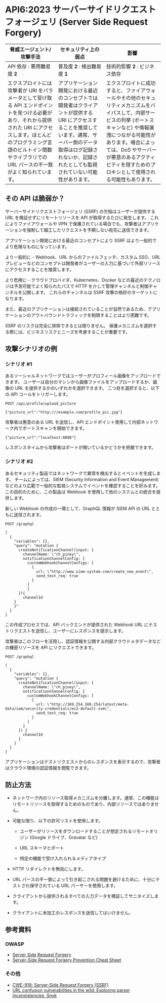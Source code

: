 API6:2023 サーバーサイドリクエストフォージェリ (Server Side Request Forgery)
============================================================================

| 脅威エージェント/攻撃手法 | セキュリティ上の弱点 | 影響 |
| - | - | - |
| API 依存 : 悪用難易度 **2** | 普及度 **2** : 検出難易度 **1** | 技術的影響 **2** : ビジネス依存 |
| エクスプロイトには攻撃者が URI をパラメータとして受け取る API エンドポイントを見つける必要があり、それから提供された URI にアクセスします。ほとんどのプログラミング言語のビルトイン関数やライブラリでの URL パースの不一致がよく知られています。 | アプリケーション開発における最近のコンセプトでは開発者はクライアントが提供する URI にアクセスすることを推奨しています。通常、サーバー側のデータ取得はログ記録されないか、記録されたとしても監視されていない可能性があります。 | エクスプロイトに成功すると、ファイアウォールやその他のセキュリティメカニズムをバイパスして、内部サービスの列挙 (ポートスキャンなど) や情報漏洩につながる可能性があります。場合によっては、DoS やサーバーが悪意のあるアクティビティを隠すためのプロキシとして使用される可能性もあります。 |

## その API は脆弱か？

サーバーサイドリクエストフォージェリ (SSRF) の欠陥はユーザーが提供する URL を検証せずにリモートリソースを API が取得するたびに発生します。
これによりファイアウォールや VPN で保護されている場合でも、攻撃者はアプリケーションを強制して細工したリクエストを予期しない宛先に送信できます。



アプリケーション開発における最近のコンセプトにより SSRF はより一般的でより危険なものになっています。


より一般的に - Webhook、URL からのファイルフェッチ、カスタム SSO、URL プレビューなどのコンセプトは開発者がユーザーの入力に基づいて外部リソースにアクセスすることを推奨します。



より危険に - クラウドプロバイダ、Kubernetes、Docker などの最近のテクノロジは予測可能でよく知られたパスで HTTP を介して管理チャンネルと制御チャンネルを公開します。
これらのチャンネルは SSRF 攻撃の格好のターゲットになります。



また、最近のアプリケーションは接続されていることが自然であるため、アプリケーションのアウトバウンドトラフィックを制限することはより困難です。


SSRF のリスクは完全に排除できるとは限りません。
保護メカニズムを選択する際には、ビジネスリスクとニーズを考慮することが重要です。

## 攻撃シナリオの例

### シナリオ #1

あるソーシャルネットワークではユーザーがプロフィール画像をアップロードできます。
ユーザーは自分のマシンから画像ファイルをアップロードするか、画像の URL を提供するかのいずれかを選択できます。
二つ目を選択すると、以下の API コールをトリガーします。

```
POST /api/profile/upload_picture

{"picture_url":"http:///example.com/profile_pic.jpg"}
```

攻撃者は悪意のある URL を送信し、API エンドポイント使用して内部ネットワーク内でポートスキャンを開始できます。


```
{"picture_url":"localhost:8080"}
```

レスポンスタイムから攻撃者はポートが開いているかどうかを把握できます。


### シナリオ #2

あるセキュリティ製品ではネットワークで異常を検出するとイベントを生成します。
チームによっては、SIEM (Security Information and Event Management) などのより広範で一般的な監視システムでイベントを確認することを好みます。
この目的のために、この製品は Webhook を使用して他のシステムとの統合を提供します。


新しい Webhook の作成の一環として、GraphQL 情報が SIEM API の URL とともに送信されます。


```
POST /graphql

[
  {
    "variables": {},
    "query": "mutation {
      createNotificationChannel(input: {
        channelName: \"ch_piney\",
        notificationChannelConfig: {
          customWebhookChannelConfigs: [
            {
              url: \"http://www.siem-system.com/create_new_event\",
              send_test_req: true
            }
          ]
    	  }
  	  }){
    	channelId
  	}
	}"
  }
]

```

この作成プロセスでは、API バックエンドが提供された Webhook URL にテストリクエストを送信し、ユーザーにレスポンスを提示します。


攻撃者はこのフローを活用し、認証情報を公開する内部クラウドメタデータなどの機密リソースを API にリクエストできます。


```
POST /graphql

[
  {
    "variables": {},
    "query": "mutation {
      createNotificationChannel(input: {
        channelName: \"ch_piney\",
        notificationChannelConfig: {
          customWebhookChannelConfigs: [
            {
              url: \"http://169.254.169.254/latest/meta-data/iam/security-credentials/ec2-default-ssm\",
              send_test_req: true
            }
          ]
        }
      }) {
        channelId
      }
    }
  }
]
```

アプリケーションはテストリクエストからのレスポンスを表示するので、攻撃者はクラウド環境の認証情報を閲覧できます。


## 防止方法

* ネットワーク内のリソース取得メカニズムを分離します。通常、この機能はリモートリソースを取得するためのものであり、内部リソースではありません。

* 可能な限り、以下の許可リストを使用します。
  * ユーザーがリソースをダウンロードすることが想定されるリモートオリジン (Google ドライブ、Gravatar など)

  * URL スキーマとポート
  * 特定の機能で受け入れられるメディアタイプ
* HTTP リダイレクトを無効にします。
* URL パースの不一致によって引き起こされる問題を避けるために、十分にテストされ保守されている URL パーサーを使用します。

* クライアントから提供されるすべての入力データを検証してサニタイズします。
* クライアントに未加工のレスポンスを送信してはいけません。

## 参考資料

### OWASP

* [Server Side Request Forgery][1]
* [Server-Side Request Forgery Prevention Cheat Sheet][2]

### その他

* [CWE-918: Server-Side Request Forgery (SSRF)][3]
* [URL confusion vulnerabilities in the wild: Exploring parser inconsistencies, Snyk][4]


[1]: https://owasp.org/www-community/attacks/Server_Side_Request_Forgery
[2]: https://cheatsheetseries.owasp.org/cheatsheets/Server_Side_Request_Forgery_Prevention_Cheat_Sheet.html
[3]: https://cwe.mitre.org/data/definitions/918.html
[4]: https://snyk.io/blog/url-confusion-vulnerabilities/
